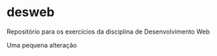 # desweb
Repositório para os exercícios da disciplina de Desenvolvimento Web

Uma pequena alteração 
